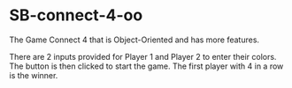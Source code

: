 # SB-connect-4-oo

The Game Connect 4 that is Object-Oriented and has more features. 

There are 2 inputs provided for Player 1 and Player 2 to enter their colors. The button is then clicked to start the game.
The first player with 4 in a row is the winner.






 
